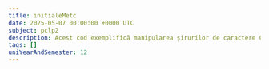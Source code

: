 ```yaml
---
title: initialeMetc
date: 2025-05-07 00:00:00 +0000 UTC
subject: pclp2
description: Acest cod exemplifică manipularea șirurilor de caractere C-style, buclele `for` pentru iterație, conversia caracterelor în valori numerice (ASCII) și operații aritmetice fundamentale, precum adunarea și operatorul modulo.
tags: []
uniYearAndSemester: 12
---
```


